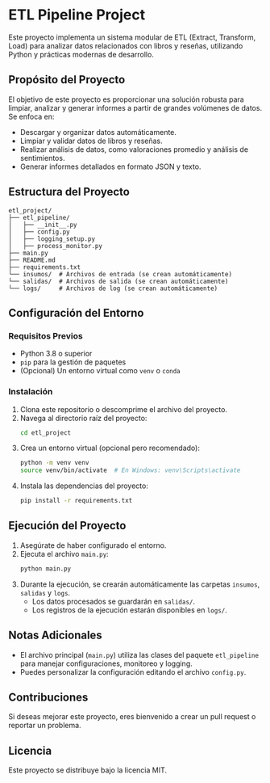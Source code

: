 
# ETL Pipeline Project

Este proyecto implementa un sistema modular de ETL (Extract, Transform, Load) para analizar datos relacionados con libros y reseñas, utilizando Python y prácticas modernas de desarrollo.

## Propósito del Proyecto

El objetivo de este proyecto es proporcionar una solución robusta para limpiar, analizar y generar informes a partir de grandes volúmenes de datos. Se enfoca en:
- Descargar y organizar datos automáticamente.
- Limpiar y validar datos de libros y reseñas.
- Realizar análisis de datos, como valoraciones promedio y análisis de sentimientos.
- Generar informes detallados en formato JSON y texto.

## Estructura del Proyecto

```plaintext
etl_project/
├── etl_pipeline/
│   ├── __init__.py
│   ├── config.py
│   ├── logging_setup.py
│   ├── process_monitor.py
├── main.py
├── README.md
├── requirements.txt
└── insumos/  # Archivos de entrada (se crean automáticamente)
└── salidas/  # Archivos de salida (se crean automáticamente)
└── logs/     # Archivos de log (se crean automáticamente)
```

## Configuración del Entorno

### Requisitos Previos
- Python 3.8 o superior
- `pip` para la gestión de paquetes
- (Opcional) Un entorno virtual como `venv` o `conda`

### Instalación
1. Clona este repositorio o descomprime el archivo del proyecto.
2. Navega al directorio raíz del proyecto:
   ```bash
   cd etl_project
   ```
3. Crea un entorno virtual (opcional pero recomendado):
   ```bash
   python -m venv venv
   source venv/bin/activate  # En Windows: venv\Scripts\activate
   ```
4. Instala las dependencias del proyecto:
   ```bash
   pip install -r requirements.txt
   ```

## Ejecución del Proyecto

1. Asegúrate de haber configurado el entorno.
2. Ejecuta el archivo `main.py`:
   ```bash
   python main.py
   ```
3. Durante la ejecución, se crearán automáticamente las carpetas `insumos`, `salidas` y `logs`.
   - Los datos procesados se guardarán en `salidas/`.
   - Los registros de la ejecución estarán disponibles en `logs/`.

## Notas Adicionales

- El archivo principal (`main.py`) utiliza las clases del paquete `etl_pipeline` para manejar configuraciones, monitoreo y logging.
- Puedes personalizar la configuración editando el archivo `config.py`.

## Contribuciones

Si deseas mejorar este proyecto, eres bienvenido a crear un pull request o reportar un problema.

## Licencia

Este proyecto se distribuye bajo la licencia MIT.
